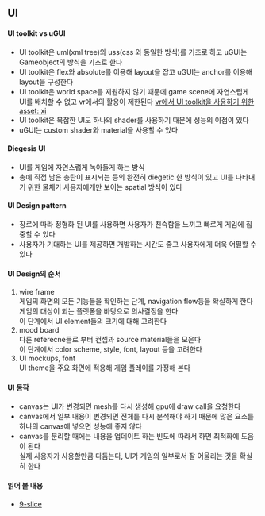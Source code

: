 ## UI
#### UI toolkit vs uGUI
- UI toolkit은 uml(xml tree)와 uss(css 와 동일한 방식)를 기초로 하고 uGUI는 Gameobject의 방식을 기초로 한다   
- UI toolkit은 flex와 absolute를 이용해 layout을 잡고 uGUI는 anchor를 이용해 layout을 구성한다  
- UI toolkit은 world space를 지원하지 않기 때문에 game scene에 자연스럽게 UI를 배치할 수 없고 vr에서의 활용이 제한된다 [vr에서 UI toolkit을 사용하기 위한 asset: xi](https://assetstore.unity.com/packages/tools/gui/xi-3d-and-vr-ui-framework-280590)    
- UI toolkit은 복잡한 UI도 하나의 shader를 사용하기 때문에 성능의 이점이 있다    
- uGUI는 custom shader와 material을 사용할 수 있다   
#### Diegesis UI   
- UI를 게임에 자연스럽게 녹아들게 하는 방식  
- 총에 직접 남은 총탄이 표시되는 등의 완전히 diegetic 한 방식이 있고 UI를 나타내기 위한 물체가 사용자에게만 보이는 spatial 방식이 있다   
#### UI Design pattern   
- 장르에 따라 정형화 된 UI를 사용하면 사용자가 친숙함을 느끼고 빠르게 게임에 집중할 수 있다   
- 사용자가 기대하는 UI를 제공하면 개발하는 시간도 줄고 사용자에게 더욱 어필할 수 있다   
#### UI Design의 순서   
1. wire frame   
   게임의 화면의 모든 기능들을 확인하는 단계, navigation flow등을 확실하게 한다    
   게임의 대상이 되는 플랫폼을 바탕으로 의사결정을 한다    
   이 단계에서 UI element들의 크기에 대해 고려한다  
2. mood board   
   다른 referecne들로 부터 컨셉과 source material들을 모은다   
   이 단계에서 color scheme, style, font, layout 등을 고려한다   
3. UI mockups, font   
   UI theme을 주요 화면에 적용해 게임 플레이를 가정해 본다    
#### UI 동작
- canvas는 UI가 변경되면 mesh를 다시 생성해 gpu에 draw call을 요청한다   
- canvas에서 일부 내용이 변경되면 전체를 다시 분석해야 하기 때문에 많은 요소를 하나의 canvas에 넣으면 성능에 좋지 않다   
- canvas를 분리할 때에는 내용을 업데이트 하는 빈도에 따라서 하면 최적화에 도움이 된다   
   실제 사용자가 사용할만큼 다듬는다, UI가 게임의 일부로서 잘 어울리는 것을 확실히 한다   

#### 읽어 볼 내용   
- [9-slice](https://docs.unity3d.com/Manual/sprite/9-slice/9-slicing.html)   